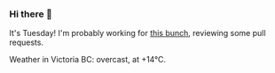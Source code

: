 ### Hi there :wave:

It's Tuesday! I'm probably working for [this bunch](https://github.com/kohofinancial), reviewing some pull requests.

Weather in Victoria BC: overcast, at +14°C.
